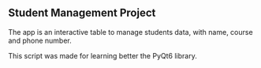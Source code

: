 ## Student Management Project

The app is an interactive table to manage students data,
with name, course and phone number.

This script was made for learning better the PyQt6 library.